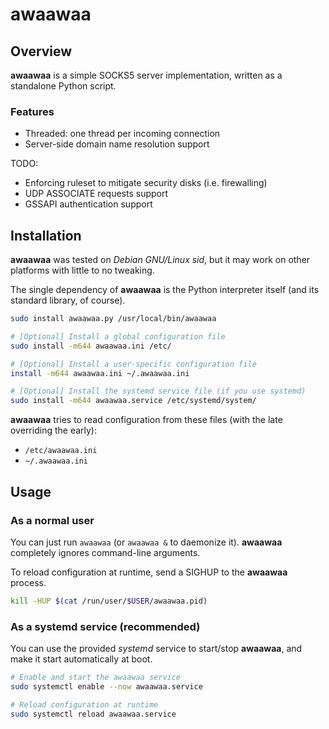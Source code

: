 # awaawaa


## Overview

**awaawaa** is a simple SOCKS5 server implementation, written as a standalone Python script.

### Features

- Threaded: one thread per incoming connection
- Server-side domain name resolution support

TODO:

- Enforcing ruleset to mitigate security disks (i.e. firewalling)
- UDP ASSOCIATE requests support
- GSSAPI authentication support

## Installation

**awaawaa** was tested on *Debian GNU/Linux sid*, but it may work on other
platforms with little to no tweaking.

The single dependency of **awaawaa** is the Python interpreter itself (and its
standard library, of course).

```sh
sudo install awaawaa.py /usr/local/bin/awaawaa

# [Optional] Install a global configuration file
sudo install -m644 awaawaa.ini /etc/

# [Optional] Install a user-specific configuration file
install -m644 awaawaa.ini ~/.awaawaa.ini

# [Optional] Install the systemd service file (if you use systemd)
sudo install -m644 awaawaa.service /etc/systemd/system/
```

**awaawaa** tries to read configuration from these files (with the late
overriding the early):

- `/etc/awaawaa.ini`
- `~/.awaawaa.ini`


## Usage

### As a normal user

You can just run `awaawaa` (or `awaawaa &` to daemonize it).  **awaawaa**
completely ignores command-line arguments.

To reload configuration at runtime, send a SIGHUP to the **awaawaa** process.

```sh
kill -HUP $(cat /run/user/$USER/awaawaa.pid)
```

### As a systemd service (recommended)

You can use the provided *systemd* service to start/stop **awaawaa**, and make
it start automatically at boot.

```sh
# Enable and start the awaawaa service
sudo systemctl enable --now awaawaa.service

# Reload configuration at runtime
sudo systemctl reload awaawaa.service
```

